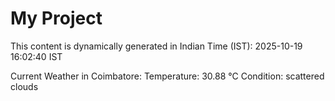 # My Project

This content is dynamically generated in Indian Time (IST): 2025-10-19 16:02:40 IST


Current Weather in Coimbatore:
Temperature: 30.88 °C
Condition: scattered clouds
